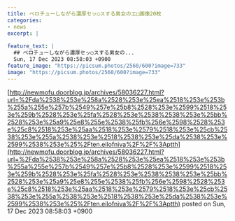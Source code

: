 ```yaml
---
title: ベロチューしながら濃厚セッ○スする男女のエ□画像20枚
categories:
- news
excerpt: |
  
feature_text: |
  ## ベロチューしながら濃厚セッ○スする男女の...
  Sun, 17 Dec 2023 08:58:03 +0900
feature_image: "https://picsum.photos/2560/600?image=733"
image: "https://picsum.photos/2560/600?image=733"
---
```


[http://newmofu.doorblog.jp/archives/58036227.html?url=%2Fda%2538%253e%258a%2528%253e%25ea%2518%253e%253b%255a%255e%257b%2549%257e%25b8%2528%253e%2599%2518%253e%259b%2528%253e%25fa%2528%253e%2538%2538%253e%25bb%2528%253e%25a9%25e8%255e%2538%25fb%256e%2598%2528%253e%25c8%2518%253e%25aa%2518%253e%2579%2518%253e%25cb%2538%253e%255a%2538%253e%2518%2538%253e%25da%2538%253e%2599%2538%253e%25%2Ften.eilofniva%2F%2F%3Aptth](http://newmofu.doorblog.jp/archives/58036227.html?url=%2Fda%2538%253e%258a%2528%253e%25ea%2518%253e%253b%255a%255e%257b%2549%257e%25b8%2528%253e%2599%2518%253e%259b%2528%253e%25fa%2528%253e%2538%2538%253e%25bb%2528%253e%25a9%25e8%255e%2538%25fb%256e%2598%2528%253e%25c8%2518%253e%25aa%2518%253e%2579%2518%253e%25cb%2538%253e%255a%2538%253e%2518%2538%253e%25da%2538%253e%2599%2538%253e%25%2Ften.eilofniva%2F%2F%3Aptth)
posted on Sun, 17 Dec 2023 08:58:03 +0900

<!--more-->


